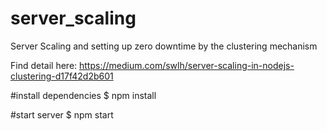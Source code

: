 # server_scaling
Server Scaling and setting up zero downtime by the clustering mechanism

Find detail here: https://medium.com/swlh/server-scaling-in-nodejs-clustering-d17f42d2b601

#install dependencies
$ npm install

#start server
$ npm start
